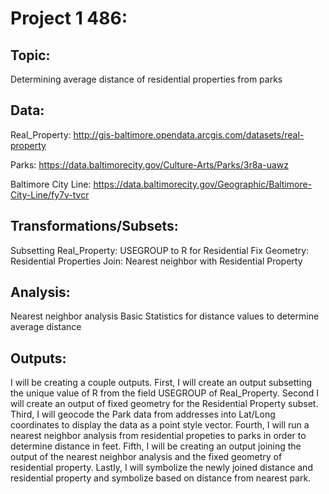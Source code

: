 # Project 1 486:

## Topic: 
Determining average distance of residential properties from parks 

## Data: 
Real_Property: http://gis-baltimore.opendata.arcgis.com/datasets/real-property

Parks: https://data.baltimorecity.gov/Culture-Arts/Parks/3r8a-uawz

Baltimore City Line: https://data.baltimorecity.gov/Geographic/Baltimore-City-Line/fy7v-tvcr

## Transformations/Subsets:
Subsetting Real_Property: USEGROUP to R for Residential
Fix Geometry: Residential Properties
Join: Nearest neighbor with Residential Property

## Analysis: 
Nearest neighbor analysis 
Basic Statistics for distance values to determine average distance

## Outputs:
I will be creating a couple outputs. First, I will create an output subsetting the unique value of R from the field USEGROUP of Real_Property. Second I will create an output of fixed geometry for the Residential Property subset. Third, I will geocode the Park data from addresses into Lat/Long coordinates to display the data as a point style vector. Fourth, I will run a nearest neighbor analysis from residential propeties to parks in order to determine distance in feet. Fifth, I will be creating an output joining the output of the nearest neighbor analysis and the fixed geometry of residential property. Lastly, I will symbolize the newly joined distance and residential property and symbolize based on distance from nearest park.  


